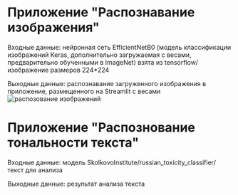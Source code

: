 # Приложение "Распознавание изображения"

Входные данные: нейронная сеть EfficientNetB0 (модель классификации изображений Keras, дополнительно загружаемая с весами, предварительно обученными в ImageNet) взята из tensorflow/ изображение размеров 224*224

Выходные данные: распознавание загруженного изображения в приложение, размещенного на Streamlit с весами
![распозование изображений](https://github.com/user-attachments/assets/cda7b538-6b71-4ca4-81c4-81ac4f281cc8)


# Приложение "Распознование тональности текста"
Входные данные: модель SkolkovoInstitute/russian_toxicity_classifier/ текст для анализа

Выходные данные: результат анализа текста
